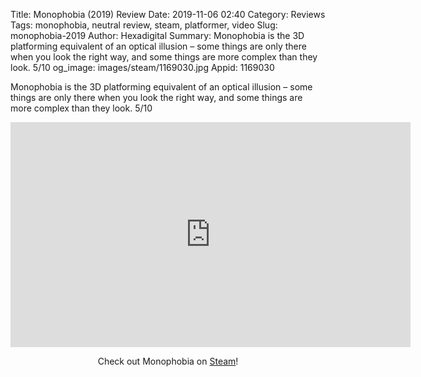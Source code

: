 Title: Monophobia (2019) Review
Date: 2019-11-06 02:40
Category: Reviews
Tags: monophobia, neutral review, steam, platformer, video
Slug: monophobia-2019
Author: Hexadigital
Summary: Monophobia is the 3D platforming equivalent of an optical illusion – some things are only there when you look the right way, and some things are more complex than they look. 5/10
og_image: images/steam/1169030.jpg
Appid: 1169030

Monophobia is the 3D platforming equivalent of an optical illusion – some things are only there when you look the right way, and some things are more complex than they look. 5/10

<center><iframe src="https://www.youtube.com/embed/mRMWeodwT30?feature=oembed" allow="accelerometer; autoplay; encrypted-media; gyroscope; picture-in-picture" width="640" height="360" frameborder="0"></iframe>

Check out Monophobia on [Steam](https://store.steampowered.com/app/1169030/?curator_clanid=34633900)!</center>